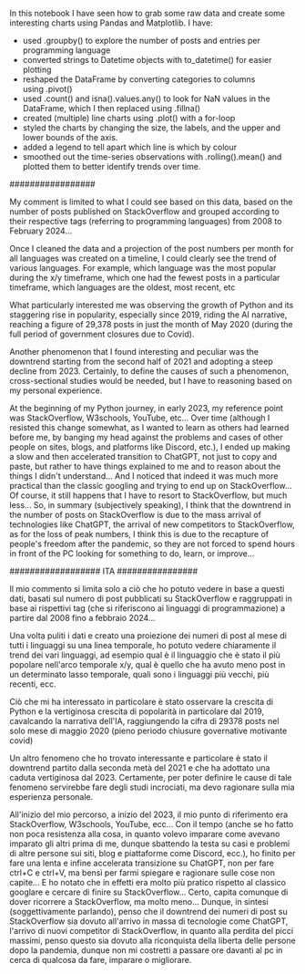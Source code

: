 
In this notebook I have seen how to grab some raw data and create some interesting charts using Pandas and Matplotlib. I have:

* used .groupby() to explore the number of posts and entries per programming language
* converted strings to Datetime objects with to_datetime() for easier plotting
* reshaped the DataFrame by converting categories to columns using .pivot()
* used .count() and isna().values.any() to look for NaN values in the DataFrame, which I then replaced using .fillna()
* created (multiple) line charts using .plot() with a for-loop
* styled the charts by changing the size, the labels, and the upper and lower bounds of the axis.
* added a legend to tell apart which line is which by colour
* smoothed out the time-series observations with .rolling().mean() and plotted them to better identify trends over time.


#################

My comment is limited to what I could see based on this data, based on the number of posts published on StackOverflow and grouped according to their respective tags (referring to programming languages) from 2008 to February 2024...

Once I cleaned the data and a projection of the post numbers per month for all languages was created on a timeline, I could clearly see the trend of various languages. For example, which language was the most popular during the x/y timeframe, which one had the fewest posts in a particular timeframe, which languages are the oldest, most recent, etc

What particularly interested me was observing the growth of Python and its staggering rise in popularity, especially since 2019, riding the AI narrative, reaching a figure of 29,378 posts in just the month of May 2020 (during the full period of government closures due to Covid).

Another phenomenon that I found interesting and peculiar was the downtrend starting from the second half of 2021 and adopting a steep decline from 2023. Certainly, to define the causes of such a phenomenon, cross-sectional studies would be needed, but I have to reasoning based on my personal experience.

At the beginning of my Python journey, in early 2023, my reference point was StackOverflow, W3schools, YouTube, etc... Over time (although I resisted this change somewhat, as I wanted to learn as others had learned before me, by banging my head against the problems and cases of other people on sites, blogs, and platforms like Discord, etc.), I ended up making a slow and then accelerated transition to ChatGPT, not just to copy and paste, but rather to have things explained to me and to reason about the things I didn't understand... And I noticed that indeed it was much more practical than the classic googling and trying to end up on StackOverflow... Of course, it still happens that I have to resort to StackOverflow, but much less... So, in summary (subjectively speaking), I think that the downtrend in the number of posts on StackOverflow is due to the mass arrival of technologies like ChatGPT, the arrival of new competitors to StackOverflow, as for the loss of peak numbers, I think this is due to the recapture of people's freedom after the pandemic, so they are not forced to spend hours in front of the PC looking for something to do, learn, or improve...


################## ITA ################

Il mio commento si limita solo a ciò che ho potuto vedere in base a questi dati, basati sul numero di post pubblicati su StackOverflow e raggruppati in base ai rispettivi tag (che si riferiscono ai linguaggi di programmazione) a partire dal 2008 fino a febbraio 2024...

Una volta puliti i dati e creato una proiezione dei numeri di post al mese di tutti i linguaggi su una linea temporale, ho potuto vedere chiaramente il trend dei vari linguaggi, ad esempio qual è il linguaggio che è stato il più popolare nell'arco temporale x/y, qual è quello che ha avuto meno post in un determinato lasso temporale, quali sono i linguaggi più vecchi, più recenti, ecc.

Ciò che mi ha interessato in particolare è stato osservare la crescita di Python e la vertiginosa crescita di popolarità in particolare dal 2019, cavalcando la narrativa dell'IA, raggiungendo la cifra di 29378 posts nel solo mese di maggio 2020 (pieno periodo chiusure governative motivante covid)

Un altro fenomeno che ho trovato interessante e particolare è stato il downtrend partito dalla seconda metà del 2021 e che ha adottato una caduta vertiginosa dal 2023. Certamente, per poter definire le cause di tale fenomeno servirebbe fare degli studi incrociati, ma devo ragionare sulla mia esperienza personale.

All'inizio del mio percorso, a inizio del 2023, il mio punto di riferimento era StackOverflow,  W3schools, YouTube, ecc... Con il tempo (anche se ho fatto non poca resistenza alla cosa, in quanto volevo imparare come avevano imparato gli altri prima di me, dunque sbattendo la testa su casi e problemi di altre persone sui siti, blog e piattaforme come Discord, ecc.), ho finito per fare una lenta e infine accelerata transizione su ChatGPT, non per fare ctrl+C e ctrl+V, ma bensì per farmi spiegare e ragionare sulle cose non capite... E ho notato che in effetti era molto più pratico rispetto al classico googlare e cercare di finire su StackOverflow... Certo, capita comunque di dover ricorrere a StackOverflow, ma molto meno... Dunque, in sintesi (soggettivamente parlando), penso che il downtrend dei numeri di post su StackOverflow sia dovuto all'arrivo in massa di tecnologie come ChatGPT, l'arrivo di nuovi competitor di StackOverflow, in quanto alla perdita del picci massimi, penso questo sia dovuto alla riconquista della liberta delle persone dopo la pandemia, dunque non mi costretti a passare ore davanti al pc in cerca di qualcosa da fare, imparare o migliorare.






